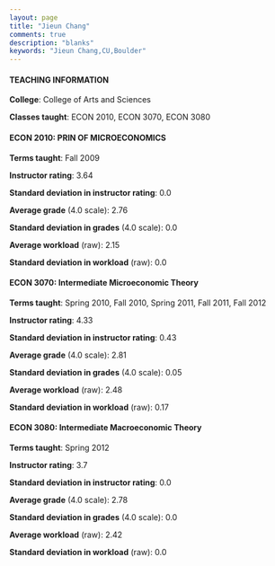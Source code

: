 ```yaml
---
layout: page
title: "Jieun Chang" 
comments: true
description: "blanks"
keywords: "Jieun Chang,CU,Boulder"
---
```

<head>
<script src="https://ajax.googleapis.com/ajax/libs/jquery/2.1.3/jquery.min.js"></script>
<script src="https://dl.dropboxusercontent.com/s/pc42nxpaw1ea4o9/highcharts.js?dl=0"></script>
<!-- <script src="../assets/js/highcharts.js"></script> -->
<style type="text/css">@font-face {
	font-family: "Bebas Neue";
	src: url(https://www.filehosting.org/file/details/544349/BebasNeue Regular.otf) format("opentype");
	}
	h1.Bebas { 
		font-family: "Bebas Neue", Verdana, Tahoma;
	}
</style>
</head>
	   
#### TEACHING INFORMATION

**College**: College of Arts and Sciences

**Classes taught**: ECON 2010, ECON 3070, ECON 3080

#### ECON 2010: PRIN OF MICROECONOMICS

**Terms taught**: Fall 2009

**Instructor rating**: 3.64

**Standard deviation in instructor rating**: 0.0

**Average grade** (4.0 scale): 2.76

**Standard deviation in grades** (4.0 scale): 0.0

**Average workload** (raw): 2.15

**Standard deviation in workload** (raw): 0.0

#### ECON 3070: Intermediate Microeconomic Theory

**Terms taught**: Spring 2010, Fall 2010, Spring 2011, Fall 2011, Fall 2012

**Instructor rating**: 4.33

**Standard deviation in instructor rating**: 0.43

**Average grade** (4.0 scale): 2.81

**Standard deviation in grades** (4.0 scale): 0.05

**Average workload** (raw): 2.48

**Standard deviation in workload** (raw): 0.17

#### ECON 3080: Intermediate Macroeconomic Theory

**Terms taught**: Spring 2012

**Instructor rating**: 3.7

**Standard deviation in instructor rating**: 0.0

**Average grade** (4.0 scale): 2.78

**Standard deviation in grades** (4.0 scale): 0.0

**Average workload** (raw): 2.42

**Standard deviation in workload** (raw): 0.0

